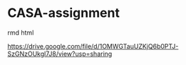 # CASA-assignment

rmd html

https://drive.google.com/file/d/1OMWGTauUZKjQ6b0PTJ-SzGNzOUkgl7J8/view?usp=sharing
